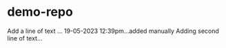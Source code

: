 # demo-repo
Add a line of text ... 19-05-2023 12:39pm...added manually
Adding second line of text...
